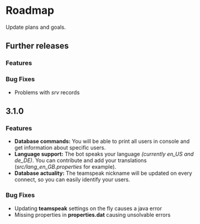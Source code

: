 # Roadmap

Update plans and goals.

## Further releases

### Features

### Bug Fixes

* Problems with *srv* records

## 3.1.0

### Features

* **Database commands:** You will be able to print all users in console and get information about
specific users.
* **Language support:** The bot speaks your language *(currently en_US and de_DE)*.
You can contribute and add your translations (*src/lang_en_GB.properties* for example).
* **Database actuality:** The teamspeak nickname will be updated on every connect, so you can
easily identify your users.

### Bug Fixes

* Updating **teamspeak** settings on the fly causes a java error
* Missing properties in **properties.dat** causing unsolvable errors